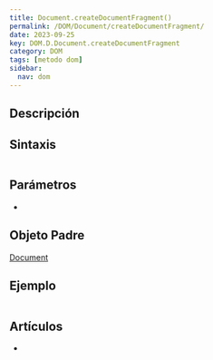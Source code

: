 ```yaml
---
title: Document.createDocumentFragment()
permalink: /DOM/Document/createDocumentFragment/
date: 2023-09-25
key: DOM.D.Document.createDocumentFragment
category: DOM
tags: [metodo dom]
sidebar:
  nav: dom
---
```


## Descripción


## Sintaxis


```javascript

```


## Parámetros

- 

## Objeto Padre


[Document](https://www.w3api.com/DOM/Document/)


## Ejemplo


```javascript

```


## Artículos

- 
